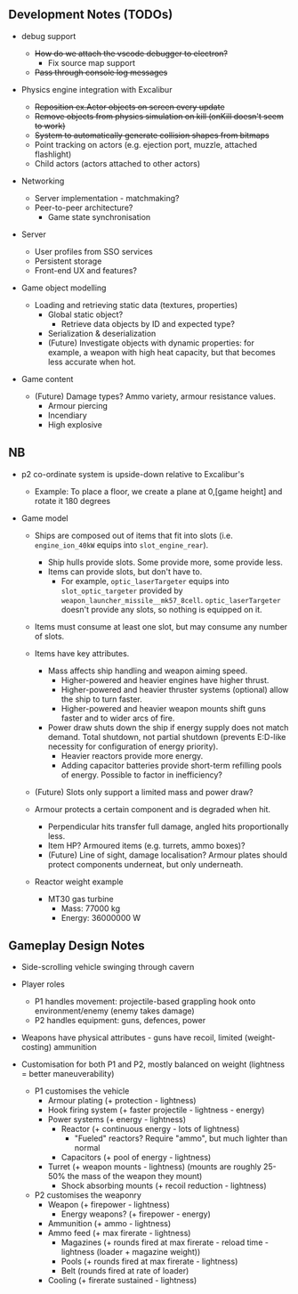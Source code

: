 ## Development Notes (TODOs)

- debug support
  - <del>How do we attach the vscode debugger to electron?</del>
    - Fix source map support
  - <del>Pass through console log messages</del>

- Physics engine integration with Excalibur
  - <del>Reposition ex.Actor objects on screen every update</del>
  - <del>Remove objects from physics simulation on kill (onKill doesn't seem to work)</del>
  - <del>System to automatically generate collision shapes from bitmaps</del>  
  - Point tracking on actors (e.g. ejection port, muzzle, attached flashlight)
  - Child actors (actors attached to other actors)
  
- Networking
  - Server implementation - matchmaking?
  - Peer-to-peer architecture?
    - Game state synchronisation
    
- Server
  - User profiles from SSO services
  - Persistent storage
  - Front-end UX and features?

- Game object modelling
  - Loading and retrieving static data (textures, properties)
    - Global static object?
      - Retrieve data objects by ID and expected type?
    - Serialization & deserialization
    - (Future) Investigate objects with dynamic properties: for example, a weapon with high heat capacity, but that becomes less accurate when hot.

- Game content
  - (Future) Damage types? Ammo variety, armour resistance values.
    - Armour piercing
    - Incendiary
    - High explosive


  
## NB

- p2 co-ordinate system is upside-down relative to Excalibur's
  - Example: To place a floor, we create a plane at 0,[game height] and rotate it 180 degrees

- Game model
  - Ships are composed out of items that fit into slots (i.e. `engine_ion_40kW` equips into `slot_engine_rear`).
    - Ship hulls provide slots. Some provide more, some provide less.
    - Items can provide slots, but don't have to. 
      - For example, `optic_laserTargeter` equips into `slot_optic_targeter` provided by `weapon_launcher_missile__mk57_8cell`. `optic_laserTargeter` doesn't provide any slots, so nothing is equipped on it.
  - Items must consume at least one slot, but may consume any number of slots.
  - Items have key attributes. 
    - Mass affects ship handling and weapon aiming speed.
      - Higher-powered and heavier engines have higher thrust.
      - Higher-powered and heavier thruster systems (optional) allow the ship to turn faster.
      - Higher-powered and heavier weapon mounts shift guns faster and to wider arcs of fire.
    - Power draw shuts down the ship if energy supply does not match demand. Total shutdown, not partial shutdown (prevents E:D-like necessity for configuration of energy priority).
      - Heavier reactors provide more energy.
      - Adding capacitor batteries provide short-term refilling pools of energy. Possible to factor in inefficiency?
  - (Future) Slots only support a limited mass and power draw?
  - Armour protects a certain component and is degraded when hit. 
    - Perpendicular hits transfer full damage, angled hits proportionally less.
    - Item HP? Armoured items (e.g. turrets, ammo boxes)?
    - (Future) Line of sight, damage localisation? Armour plates should protect components underneat, but only underneath.

  - Reactor weight example
    - MT30 gas turbine
      - Mass: 77000 kg
      - Energy: 36000000 W


## Gameplay Design Notes

- Side-scrolling vehicle swinging through cavern 
- Player roles
  - P1 handles movement: projectile-based grappling hook onto environment/enemy (enemy takes damage)
  - P2 handles equipment: guns, defences, power

- Weapons have physical attributes - guns have recoil, limited (weight-costing) ammunition
- Customisation for both P1 and P2, mostly balanced on weight (lightness = better maneuverability)
  - P1 customises the vehicle
    - Armour plating (+ protection - lightness)
    - Hook firing system (+ faster projectile - lightness - energy)
    - Power systems (+ energy - lightness)
      - Reactor (+ continuous energy - lots of lightness)
         - "Fueled" reactors? Require "ammo", but much lighter than normal
      - Capacitors (+ pool of energy - lightness)
    - Turret (+ weapon mounts - lightness) (mounts are roughly 25-50% the mass of the weapon they mount)
        - Shock absorbing mounts (+ recoil reduction - lightness)
  - P2 customises the weaponry
    - Weapon (+ firepower - lightness)
      - Energy weapons? (+ firepower - energy)
    - Ammunition (+ ammo - lightness)
    - Ammo feed (+ max firerate - lightness)
      - Magazines (+ rounds fired at max firerate - reload time - lightness (loader + magazine weight))
      - Pools (+ rounds fired at max firerate - lightness)
      - Belt (rounds fired at rate of loader)
    - Cooling (+ firerate sustained - lightness)
